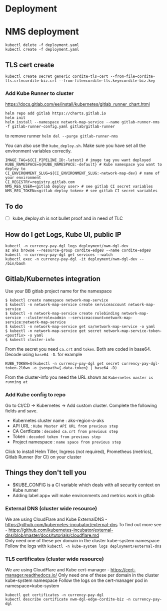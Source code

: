 # Deployment

# NMS deployment
```
kubectl delete -f deployment.yaml
kubectl create -f deployment.yaml
```

## TLS cert create
```
kubectl create secret generic cordite-tls-cert --from-file=cordite-tls.crt=cordite-biz.crt --from-file=cordite-tls.key=cordite-biz.key
```

### Add Kube Runner to cluster
https://docs.gitlab.com/ee/install/kubernetes/gitlab_runner_chart.html  
```
helm repo add gitlab https://charts.gitlab.io                                                                   
helm init
helm install --namespace network-map-service --name gitlab-runner-nms -f gitlab-runner-config.yaml gitlab/gitlab-runner
```
to remove runner `helm del --purge gitlab-runner-nms`



You can also use the `kube_deploy.sh`. 
Make sure you have set all the environment variables correctly.
```
IMAGE_TAG=${CI_PIPELINE_ID:-latest} # image tag you want deployed
KUBE_NAMESPACE=${KUBE_NAMESPACE:-default} # Kube namespace you want to deploy to
CI_ENVIRONMENT_SLUG=${CI_ENVIRONMENT_SLUG:-network-map-dev} # name of your environment
CI_REGISTRY=registry.gitlab.com
NMS_REG_USER=<gitlab deploy user> # see gitlab CI secret variables
NMS_REG_TOKEN=<gitlab deploy token> # see gitlab CI secret variables
```

## To do
- [ ] kube_deploy.sh is not bullet proof and in need of TLC

## How do I get Logs, Kube UI, public IP
```
kubectl -n currency-pay-dgl logs deployment/nwm-dgl-dev
az aks browse --resource-group cordite-edge8 --name cordite-edge8
kubectl -n currency-pay-dgl get services --watch
kubectl exec -n currency-pay-dgl -it deployment/nwm-dgl-dev -- /bin/bash
```

## Gitlab/Kubernetes integration
Use your BB gitlab project name for the namespace
```
$ kubectl create namespace network-map-service
$ kubectl -n network-map-service create serviceaccount network-map-service
$ kubectl -n network-map-service create rolebinding network-map-service --clusterrole=admin --serviceaccount=network-map-service:network-map-service
$ kubectl -n network-map-service get sa/network-map-service -o yaml
$ kubectl -n network-map-service get secret network-map-service-token-<postfix> -o yaml
$ kubectl cluster-info
```
From the secret you need `ca.crt` and `token`. Both are coded in base64. Decode using `base64 -D`. for example
```
KUBE_TOKEN=$(kubectl -n currency-pay-dgl get secret currency-pay-dgl-token-2l6wn -o jsonpath={.data.token} | base64 -D)
```
From the cluster-info you need the URL shown as `Kubernetes master is running at`

### Add Kube config to repo
Go to CI/CD -> Kubernetes -> Add custom cluster. Complete the following fields and save.
   + Kubernetes cluster name : aks-region-a-aks
   + API URL : `Kube Master API URL from previous step`
   + CA Certficate : `decoded ca.crt from previous step`
   + Token : `decoded token from previous step`
   + Project namespace : `name space from previous step`  

Click to install Helm Tiller, Ingress (not required), Prometheus (metrics), Gitlab Runner (for CI) on your cluster

## Things they don't tell you
  + $KUBE_CONFIG is a CI variable which deals with all security context on Kube runner
  + Adding label app=<environment> will make environments and metrics work in gitlab

### External DNS (cluster wide resource)
We are using CloudFlare and Kube ExternalDNS - https://github.com/kubernetes-incubator/external-dns
To find out more see - https://github.com/kubernetes-incubator/external-dns/blob/master/docs/tutorials/cloudflare.md  
Only need one of these per domain in the cluster kube-system namespace 
Follow the logs with `kubectl -n kube-system logs deployment/external-dns`


### TLS certificates (cluster wide resource)
We are using CloudFlare and Kube cert-manager - https://cert-manager.readthedocs.io/
Only need one of these per domain in the cluster kube-system namespace 
Follow the logs on the cert-manager pod in namespace=kube-system
```
kubectl get certificates -n currency-pay-dgl
kubectl describe certificate nwm-dgl-edge-cordite-biz -n currency-pay-dgl
```